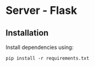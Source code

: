 # Server - Flask

## Installation

Install dependencies using:

```
pip install -r requirements.txt
```